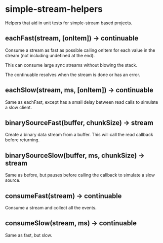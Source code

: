 simple-stream-helpers
=====================

Helpers that aid in unit tests for simple-stream based projects.

## eachFast(stream, [onItem]) -> continuable

Consume a stream as fast as possible calling onItem for each value in the stream (not including undefined at the end).

This can consume large sync streams without blowing the stack.

The continuable resolves when the stream is done or has an error.

## eachSlow(stream, ms, [onItem]) -> continuable

Same as eachFast, except has a small delay between read calls to simulate a slow client.

## binarySourceFast(buffer, chunkSize) -> stream<binary>

Create a binary data stream from a buffer.  This will call the read callback before returning.

## binarySourceSlow(buffer, ms, chunkSize) -> stream<binary>

Same as before, but pauses before calling the callback to simulate a slow source.

## consumeFast(stream) -> continuable<items>

Consume a stream and collect all the events.

## consumeSlow(stream, ms) -> continuable<items>

Same as fast, but slow.
